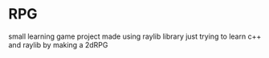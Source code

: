 # RPG

small learning game project made using raylib library
just trying to learn c++ and raylib by making a 2dRPG